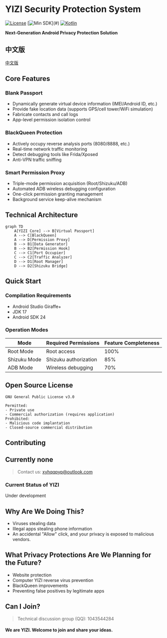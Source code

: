# YIZI Security Protection System

[![License](https://img.shields.io/badge/license-GPLv3-blue.svg)](LICENSE)
[![Min SDK](https://img.shields.io/badge/min%20SDK-24%2B(Android%207.0)-green.svg)](#)
[![Kotlin](https://img.shields.io/badge/language-Kotlin%2BJava-purple.svg)](#)

**Next-Generation Android Privacy Protection Solution** 

## 中文版

[中文版](README.md)

## Core Features

### Blank Passport
- Dynamically generate virtual device information (IMEI/Android ID, etc.)
- Provide fake location data (supports GPS/cell tower/WiFi simulation)
- Fabricate contacts and call logs
- App-level permission isolation control

### BlackQueen Protection
- Actively occupy reverse analysis ports (8080/8888, etc.)
- Real-time network traffic monitoring
- Detect debugging tools like Frida/Xposed
- Anti-VPN traffic sniffing

### Smart Permission Proxy
- Triple-mode permission acquisition (Root/Shizuku/ADB)
- Automated ADB wireless debugging configuration
- One-click permission granting management
- Background service keep-alive mechanism

## Technical Architecture

```
graph TD
    A[YIZI Core] --> B[Virtual Passport]
    A --> C[BlackQueen]
    A --> D[Permission Proxy]
    B --> B1[Data Generator]
    B --> B2[Permission Hook]
    C --> C1[Port Occupier]
    C --> C2[Traffic Analyzer]
    D --> D1[Root Manager]
    D --> D2[Shizuku Bridge]
```

## Quick Start

### Compilation Requirements
- Android Studio Giraffe+
- JDK 17
- Android SDK 24

### Operation Modes
| Mode | Required Permissions | Feature Completeness |
|------|----------------------|----------------------|
| Root Mode | Root access | 100% |
| Shizuku Mode | Shizuku authorization | 85% |
| ADB Mode | Wireless debugging | 70% |

## Open Source License
```text
GNU General Public License v3.0

Permitted:
- Private use
- Commercial authorization (requires application)
Prohibited:
- Malicious code implantation
- Closed-source commercial distribution
```

## Contributing
Currently none
---

> Contact us: xyhqqpyp@outlook.com

### Current Status of YIZI
Under development

## Why Are We Doing This?

- Viruses stealing data
- Illegal apps stealing phone information
- An accidental "Allow" click, and your privacy is exposed to malicious vendors.

## What Privacy Protections Are We Planning for the Future?

- Website protection
- Computer YIZI reverse virus prevention
- BlackQueen improvements
- Preventing false positives by legitimate apps

## Can I Join?
> Technical discussion group (QQ): 1043544284

#### We are YIZI. Welcome to join and share your ideas.